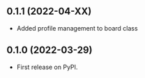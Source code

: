 ## 0.1.1 (2022-04-XX)

* Added profile management to board class

## 0.1.0 (2022-03-29)

* First release on PyPI.
